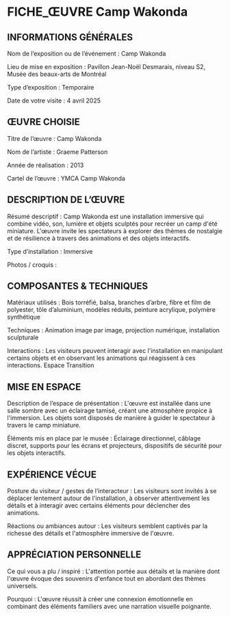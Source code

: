# FICHE_ŒUVRE Camp Wakonda
## INFORMATIONS GÉNÉRALES
Nom de l’exposition ou de l’événement : Camp Wakonda

Lieu de mise en exposition : Pavillon Jean-Noël Desmarais, niveau S2, Musée des beaux-arts de Montréal

Type d’exposition : Temporaire

Date de votre visite : 4 avril 2025

## ŒUVRE CHOISIE
Titre de l’œuvre : Camp Wakonda

Nom de l’artiste : Graeme Patterson

Année de réalisation : 2013

Cartel de l’œuvre : YMCA Camp Wakonda

## DESCRIPTION DE L’ŒUVRE
Résumé descriptif : Camp Wakonda est une installation immersive qui combine vidéo, son, lumière et objets sculptés pour recréer un camp d'été miniature. L'œuvre invite les spectateurs à explorer des thèmes de nostalgie et de résilience à travers des animations et des objets interactifs.

Type d’installation : Immersive

Photos / croquis : 


## COMPOSANTES & TECHNIQUES
Matériaux utilisés : Bois torréfié, balsa, branches d’arbre, fibre et film de polyester, tôle d’aluminium, modèles réduits, peinture acrylique, polymère synthétique

Techniques : Animation image par image, projection numérique, installation sculpturale

Interactions : Les visiteurs peuvent interagir avec l'installation en manipulant certains objets et en observant les animations qui réagissent à ces interactions.​
Espace Transition

## MISE EN ESPACE
Description de l’espace de présentation : L'œuvre est installée dans une salle sombre avec un éclairage tamisé, créant une atmosphère propice à l'immersion. Les objets sont disposés de manière à guider le spectateur à travers le camp miniature.



Éléments mis en place par le musée : Éclairage directionnel, câblage discret, supports pour les écrans et projecteurs, dispositifs de sécurité pour les objets interactifs.​

## EXPÉRIENCE VÉCUE
Posture du visiteur / gestes de l’interacteur : Les visiteurs sont invités à se déplacer lentement autour de l'installation, à observer attentivement les détails et à interagir avec certains éléments pour déclencher des animations.

Réactions ou ambiances autour : Les visiteurs semblent captivés par la richesse des détails et l'atmosphère immersive de l'œuvre.​

## APPRÉCIATION PERSONNELLE
Ce qui vous a plu / inspiré : L'attention portée aux détails et la manière dont l'œuvre évoque des souvenirs d'enfance tout en abordant des thèmes universels.

Pourquoi : L'œuvre réussit à créer une connexion émotionnelle en combinant des éléments familiers avec une narration visuelle poignante.
